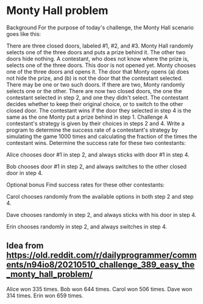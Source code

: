 # Monty Hall problem

Background
For the purpose of today's challenge, the Monty Hall scenario goes like this:

There are three closed doors, labeled #1, #2, and #3. Monty Hall randomly selects one of the three doors and puts a prize behind it. The other two doors hide nothing.
A contestant, who does not know where the prize is, selects one of the three doors. This door is not opened yet.
Monty chooses one of the three doors and opens it. The door that Monty opens (a) does not hide the prize, and (b) is not the door that the contestant selected. There may be one or two such doors. If there are two, Monty randomly selects one or the other.
There are now two closed doors, the one the contestant selected in step 2, and one they didn't select. The contestant decides whether to keep their original choice, or to switch to the other closed door.
The contestant wins if the door they selected in step 4 is the same as the one Monty put a prize behind in step 1.
Challenge
A contestant's strategy is given by their choices in steps 2 and 4. Write a program to determine the success rate of a contestant's strategy by simulating the game 1000 times and calculating the fraction of the times the contestant wins. Determine the success rate for these two contestants:

Alice chooses door #1 in step 2, and always sticks with door #1 in step 4.

Bob chooses door #1 in step 2, and always switches to the other closed door in step 4.

Optional bonus
Find success rates for these other contestants:

Carol chooses randomly from the available options in both step 2 and step 4.

Dave chooses randomly in step 2, and always sticks with his door in step 4.

Erin chooses randomly in step 2, and always switches in step 4.

## Idea from https://old.reddit.com/r/dailyprogrammer/comments/n94io8/20210510_challenge_389_easy_the_monty_hall_problem/

Alice won 335 times.
Bob won 644 times.
Carol won 506 times.
Dave won 314 times.
Erin won 659 times.